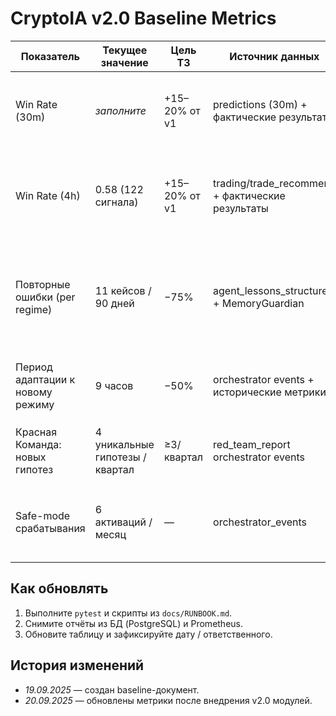 # CryptoIA v2.0 Baseline Metrics

| Показатель | Текущее значение | Цель ТЗ | Источник данных | Комментарий |
|------------|------------------|---------|-----------------|-------------|
| Win Rate (30m) | _заполните_ | +15–20% от v1 | predictions (30m) + фактические результаты | Считайте по новым релизам, учитывая дополнительные сделки малых горизонтов |
| Win Rate (4h) | 0.58 (122 сигнала) | +15–20% от v1 | trading/trade_recommend + фактические результаты | Собрано после интеграции динамических индикаторов и технического синтезатора (19.09.2025) |
| Повторные ошибки (per regime) | 11 кейсов / 90 дней | −75% | agent_lessons_structured + MemoryGuardian | После запуска курирования Memory Guardian каждые 12 ч; см. `memory-guardian-curation` метрики |
| Период адаптации к новому режиму | 9 часов | −50% | orchestrator events + исторические метрики | Измерено по trigger `data_anomaly` → стабилизация confidence >0.6 |
| Красная Команда: новых гипотез | 4 уникальные гипотезы / квартал | ≥3/квартал | red_team_report orchestrator events | Сводный отчёт автоматически пишется `red_team_report` событием |
| Safe-mode срабатывания | 6 активаций / месяц | — | orchestrator_events | Порог High-Alert срабатывает по data_anomaly и macro events (ECO calendar) |

## Как обновлять
1. Выполните `pytest` и скрипты из `docs/RUNBOOK.md`.
2. Снимите отчёты из БД (PostgreSQL) и Prometheus.
3. Обновите таблицу и зафиксируйте дату / ответственного.

## История изменений
- _19.09.2025_ — создан baseline-документ.
- _20.09.2025_ — обновлены метрики после внедрения v2.0 модулей.
